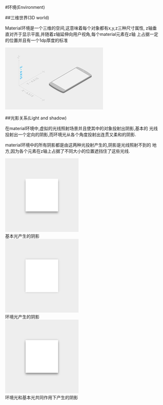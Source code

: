 #环境(Environment)   


##三维世界(3D world)   

Material环境是一个三维的空间,这意味着每个对象都有x,y,z三种尺寸属性,
z轴垂直对齐于显示平面,并随着z轴延伸向用户视角,每个material元素在z轴
上占据一定的位置并且有一个1dp厚度的标准       

![](images/whatismaterial_environment_3d.png)   

##光影关系(Light and shadow)    

在material环境中,虚拟的光线照射场景并且使其中的对象投射出阴影,基本的
光线投射出一个定向的阴影,而环境光从各个角度投射出连贯又柔和的阴影.    

material环境中的所有阴影都是由这两种光投射产生的,阴影是光线照射不到的
地方,因为各个元素在z轴上占据了不同大小的位置遮挡住了这些光线.

       
![](images/whatismaterial_environment_shadow1.png)   
基本光产生的阴影   
![](images/whatismaterial_environment_shadow2.png)   
环境光产生的阴影   
![](images/whatismaterial_environment_shadow3.png)   
环境光和基本光共同作用下产生的阴影